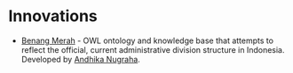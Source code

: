 # Innovations

- [Benang Merah](http://benangmerah-lab.cloudapp.net) - OWL ontology and knowledge base that attempts to reflect the official, current administrative division structure in Indonesia. Developed by [Andhika Nugraha](https://twitter.com/phr).
